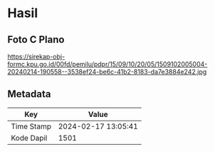 # Hasil

## Foto C Plano

https://sirekap-obj-formc.kpu.go.id/00fd/pemilu/pdpr/15/09/10/20/05/1509102005004-20240214-190558--3538ef24-be6c-41b2-8183-da7e3884e242.jpg


## Metadata

| Key        | Value               |
| ---------- | ------------------- |
| Time Stamp | 2024-02-17 13:05:41 |
| Kode Dapil | 1501                |



